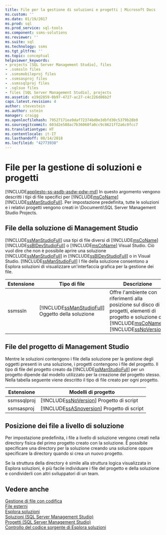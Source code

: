 ```yaml
---
title: File per la gestione di soluzioni e progetti | Microsoft Docs
ms.custom: ''
ms.date: 01/19/2017
ms.prod: sql
ms.prod_service: sql-tools
ms.component: ssms-solutions
ms.reviewer: ''
ms.suite: sql
ms.technology: ssms
ms.tgt_pltfrm: ''
ms.topic: conceptual
helpviewer_keywords:
- projects [SQL Server Management Studio], files
- .ssmssln files
- .ssmsmobileproj files
- .ssmsasproj files
- .ssmssqlproj files
- .sqlsuo files
- files [SQL Server Management Studio], projects
ms.assetid: e19d2859-0b97-4727-ac27-c4c226d86b2f
caps.latest.revision: 4
author: stevestein
ms.author: sstein
manager: craigg
ms.openlocfilehash: 79527171ea9daf72374bd0e3dbfd30c5379b28b9
ms.sourcegitcommit: 603d2e588ac7b36060fa0cc9c8621ff2a6c0fcc7
ms.translationtype: HT
ms.contentlocale: it-IT
ms.lasthandoff: 08/14/2018
ms.locfileid: "42773938"
---
```

# <a name="files-that-manage-solutions-and-projects"></a>File per la gestione di soluzioni e progetti
[!INCLUDE[appliesto-ss-asdb-asdw-pdw-md](../../includes/appliesto-ss-asdb-asdw-pdw-md.md)]
 In questo argomento vengono descritti i tipi di file specifici per [!INCLUDE[msCoName](../../includes/msconame_md.md)] [!INCLUDE[ssManStudioFull](../../includes/ssmanstudiofull-md.md)]. Per impostazione predefinita, tutte le soluzioni e i relativi progetti vengono creati in \Documenti\SQL Server Management Studio Projects.  


## <a name="management-studio-solution-files"></a>File della soluzione di Management Studio  
[!INCLUDE[ssManStudioFull](../../includes/ssmanstudiofull-md.md)] usa tipi di file diversi di [!INCLUDE[msCoName](../../includes/msconame_md.md)] [!INCLUDE[ssBIDevStudioFull](../../includes/ssbidevstudiofull_md.md)] o [!INCLUDE[msCoName](../../includes/msconame_md.md)] Visual Studio. Ciò vuol dire che non è possibile aprire una soluzione [!INCLUDE[ssManStudioFull](../../includes/ssmanstudiofull-md.md)] in [!INCLUDE[ssBIDevStudioFull](../../includes/ssbidevstudiofull_md.md)] o in Visual Studio. [!INCLUDE[ssManStudioFull](../../includes/ssmanstudiofull-md.md)] I file della soluzione consentono a Esplora soluzioni di visualizzare un'interfaccia grafica per la gestione dei file.  
   
|Estensione|Tipo di file|Descrizione|Creato da|  
|-------------|-------------|---------------|--------------|  
|ssmssln|[!INCLUDE[ssManStudioFull](../../includes/ssmanstudiofull-md.md)] Oggetto della soluzione|Offre l'ambiente con riferimenti alla posizione sul disco di progetti, elementi di progetto e soluzione di [!INCLUDE[msCoName](../../includes/msconame_md.md)] [!INCLUDE[ssNoVersion](../../includes/ssnoversion-md.md)] |[!INCLUDE[ssManStudioFull](../../includes/ssmanstudiofull-md.md)]|  
  
## <a name="management-studio-project-files"></a>File del progetto di Management Studio  
Mentre le soluzioni contengono i file della soluzione per la gestione degli oggetti presenti in una soluzione, i progetti contengono i file del progetto. Il tipo di file del progetto creato da [!INCLUDE[ssManStudioFull](../../includes/ssmanstudiofull-md.md)] per un progetto dipende dal modello utilizzato per la creazione del progetto stesso. Nella tabella seguente viene descritto il tipo di file creato per ogni progetto.  
   
|Estensione|Modelli di progetto|  
|-------------|--------------------|  
|ssmssqlproj|[!INCLUDE[ssNoVersion](../../includes/ssnoversion-md.md)] Progetto di script|  
|ssmsasproj|[!INCLUDE[ssASnoversion](../../includes/ssasnoversion_md.md)] Progetto di script|  
   
## <a name="location-of-solution-level-files"></a>Posizione dei file a livello di soluzione  
Per impostazione predefinita, i file a livello di soluzione vengono creati nella directory fisica del primo progetto creato con la soluzione. È possibile specificare una directory per la soluzione creando una soluzione oppure specificare la directory quando si crea un nuovo progetto.  
 
Se la struttura della directory è simile alla struttura logica visualizzata in Esplora soluzioni, è più facile individuare i file del progetto e della soluzione e condividerli con altri sviluppatori di un team.  
   
## <a name="see-also"></a>Vedere anche  
[Gestione di file con codifica](../../ssms/solution/manage-files-with-encoding.md)  
[File esterni](../../ssms/solution/miscellaneous-files.md)  
[Esplora soluzioni](../../ssms/solution/solution-explorer.md)  
[Soluzioni &#40;SQL Server Management Studio&#41;](../../ssms/solution/solutions-sql-server-management-studio.md)  
[Progetti &#40;SQL Server Management Studio&#41;](../../ssms/solution/projects-sql-server-management-studio.md)  
[Controllo del codice sorgente di Esplora soluzioni](https://msdn.microsoft.com/en-us/library/ms173879.aspx)  
  
